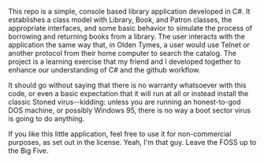 This repo is a simple, console based library application developed in C#. It establishes a class model with Library, Book, and Patron classes, the appropriate interfaces, and some basic behavior to simulate
the process of borrowing and returning books from a library. The user interacts with the application the same way that, in Olden Tymes, a user would use Telnet or another protocol from their home computer to
search the catalog. The project is a learning exercise that my friend and I developed together to enhance our understanding of C# and the github workflow.

It should go without saying that there is no warranty whatsoever with this code, or even a basic expectation that it will run at all or instead install the classic Stoned virus--kidding: unless you are running an
honest-to-god DOS machine, or possibly Windows 95, there is no way a boot sector virus is going to do anything.

If you like this little application, feel free to use it for non-commercial purposes, as set out in the license. Yeah, I'm that guy. Leave the FOSS up to the Big Five.
                                                                                                                                                                          
